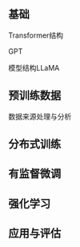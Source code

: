 ## 基础

Transformer结构

GPT

模型结构LLaMA



## 预训练数据

数据来源处理与分析



## 分布式训练



## 有监督微调



## 强化学习




## 应用与评估
